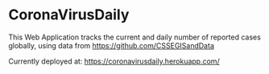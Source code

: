 # CoronaVirusDaily
This Web Application tracks the current and daily number of reported cases globally, using data from https://github.com/CSSEGISandData 


Currently deployed at: https://coronavirusdaily.herokuapp.com/ 
